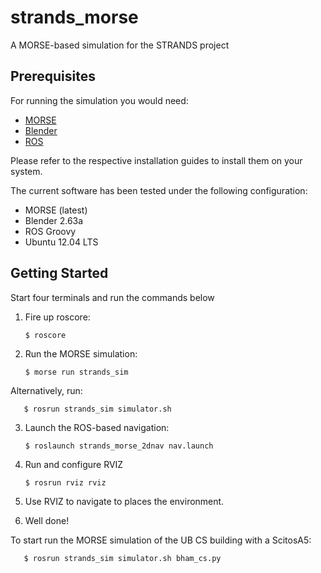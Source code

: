 strands_morse
=============

A MORSE-based simulation for the STRANDS project

Prerequisites
-------------

For running the simulation you would need:

* [MORSE](http://www.openrobots.org/morse/doc/latest/user/installation.html) 
* [Blender](http://www.blender.org/download/get-blender/)
* [ROS](http://www.ros.org/wiki/ROS/Installation)

Please refer to the respective installation guides to install them on your system. 

The current software has been tested under the following configuration:

* MORSE (latest)
* Blender 2.63a
* ROS Groovy
* Ubuntu 12.04 LTS 

Getting Started
---------------

Start four terminals and run the commands below  

1. Fire up roscore:
   
       $ roscore
       
2. Run the MORSE simulation:
   
       $ morse run strands_sim 
      
  Alternatively, run:
      
       $ rosrun strands_sim simulator.sh

3. Launch the ROS-based navigation:
   
       $ roslaunch strands_morse_2dnav nav.launch
       
4. Run and configure RVIZ

       $ rosrun rviz rviz 
    
5. Use RVIZ to navigate to places the environment. 

6. Well done!



To start run the MORSE simulation of the UB CS building with a ScitosA5:
      
       $ rosrun strands_sim simulator.sh bham_cs.py


